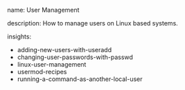 name: User Management

description: How to manage users on Linux based systems.

insights:
  - adding-new-users-with-useradd
  - changing-user-passwords-with-passwd
  - linux-user-management
  - usermod-recipes
  - running-a-command-as-another-local-user
 
